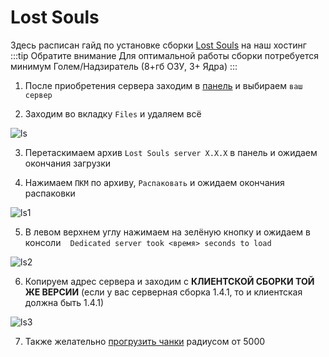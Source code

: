 # Lost Souls
Здесь расписан гайд по установке сборки [Lost Souls](https://lostsouls.su/) на наш хостинг
:::tip Обратите внимание
Для оптимальной работы сборки потребуется минимум Голем/Надзиратель (8+гб ОЗУ, 3+ Ядра) 
:::

1. После приобретения сервера заходим в [панель](https://mgr.bisquit.host/) и выбираем `ваш сервер`

2. Заходим во вкладку `Files` и удаляем всё

![ls](/ls.png)

3. Перетаскимаем архив `Lost Souls server X.X.X` в панель и ожидаем окончания загрузки

4. Нажимаем `ПКМ` по архиву, `Распаковать` и ожидаем окончания распаковки

![ls1](/ls1.png)

5. В левом верхнем углу нажимаем на зелёную кнопку и ожидаем в консоли      ` ` `Dedicated server took <время> seconds to load`

![ls2](/ls2.png)

6. Копируем адрес сервера и заходим с **КЛИЕНТСКОЙ СБОРКИ ТОЙ ЖЕ ВЕРСИИ** (если у вас серверная сборка 1.4.1, то и клиентская должна быть 1.4.1)

![ls3](/ls3.png)

7. Также желательно [прогрузить чанки](/chunky) радиусом от 5000

